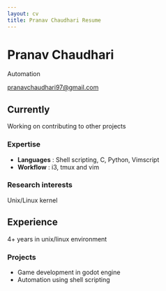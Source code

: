 ```yaml
---
layout: cv
title: Pranav Chaudhari Resume
---
```


# Pranav Chaudhari
Automation 

<div id="webaddress">
<a href="pranavchaudhari97@gmail.com">pranavchaudhari97@gmail.com</a>
</div>

## Currently

Working on contributing to other projects

### Expertise

- **Languages** : Shell scripting, C, Python, Vimscript
- **Workflow**  : i3, tmux and vim

### Research interests

Unix/Linux kernel

## Experience

4+ years in unix/linux environment

### Projects
- Game development in godot engine
- Automation using shell scripting


<!-- ### Footer

Last updated: May 2013 -->


